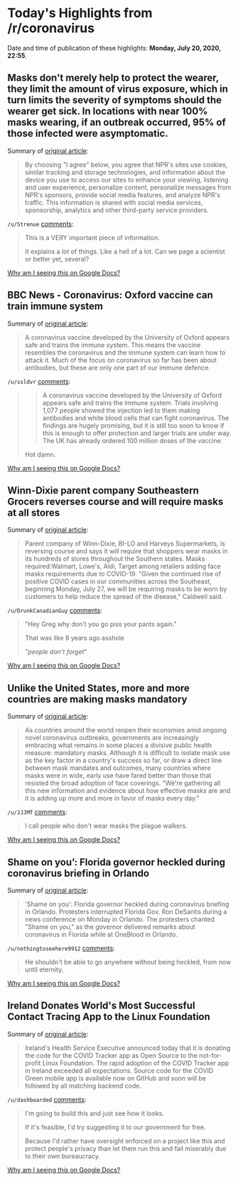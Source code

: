 # Today's Highlights from /r/coronavirus

Date and time of publication of these highlights: **Monday, July 20, 2020, 22:55**.

## Masks don't merely help to protect the wearer, they limit the amount of virus exposure, which in turn limits the severity of symptoms should the wearer get sick. In locations with near 100% masks wearing, if an outbreak occurred, 95% of those infected were asymptomatic.

Summary of [original article](https://www.npr.org/2020/07/20/893227088/growing-body-of-evidence-suggests-masks-protect-those-wearing-them-too):

> By choosing "I agree" below, you agree that NPR's sites use cookies, similar tracking and storage technologies, and information about the device you use to access our sites to enhance your viewing, listening and user experience, personalize content, personalize messages from NPR's sponsors, provide social media features, and analyze NPR's traffic. This information is shared with social media services, sponsorship, analytics and other third-party service providers.

`/u/Strenue` [comments](https://www.reddit.com/r/Coronavirus/comments/huwq29/masks_dont_merely_help_to_protect_the_wearer_they/):

> This is a VERY important piece of information.
> 
> It explains a lot of things. Like a hell of a lot. Can we page a scientist or better yet, several?

[Why am I seeing this on Google Docs?](https://docs.google.com/document/d/1Dc6We63vOXIZsc0op-Bt4abqkYjXzOigalQqFxmvvbM/edit?usp=sharing)

## BBC News - Coronavirus: Oxford vaccine can train immune system

Summary of [original article](https://www.bbc.co.uk/news/uk-53469839):

> A coronavirus vaccine developed by the University of Oxford appears safe and trains the immune system. This means the vaccine resembles the coronavirus and the immune system can learn how to attack it. Much of the focus on coronavirus so far has been about antibodies, but these are only one part of our immune defence.

`/u/ssldvr` [comments](https://www.reddit.com/r/Coronavirus/comments/huleot/bbc_news_coronavirus_oxford_vaccine_can_train/):

> > A coronavirus vaccine developed by the University of Oxford appears safe and trains the immune system.
> >Trials involving 1,077 people showed the injection led to them making antibodies and white blood cells that can fight coronavirus.
> >The findings are hugely promising, but it is still too soon to know if this is enough to offer protection and larger trials are under way.
> >The UK has already ordered 100 million doses of the vaccine.
> 
> Hot damn.

[Why am I seeing this on Google Docs?](https://docs.google.com/document/d/1Dc6We63vOXIZsc0op-Bt4abqkYjXzOigalQqFxmvvbM/edit?usp=sharing)

## Winn-Dixie parent company Southeastern Grocers reverses course and will require masks at all stores

Summary of [original article](http://rssfeeds.azcentral.com/~/630991719/0/phoenix/nation~WinnDixie-parent-company-Southeastern-Grocers-reverses-course-and-will-require-masks-at-all-stores/):

> Parent company of Winn-Dixie, BI-LO and Harveys Supermarkets, is reversing course and says it will require that shoppers wear masks in its hundreds of stores throughout the Southern states. Masks required:Walmart, Lowe's, Aldi, Target among retailers adding face masks requirements due to COVID-19. "Given the continued rise of positive COVID cases in our communities across the Southeast, beginning Monday, July 27, we will be requiring masks to be worn by customers to help reduce the spread of the disease," Caldwell said.

`/u/DrunkCanadianGuy` [comments](https://www.reddit.com/r/Coronavirus/comments/huv8l2/winndixie_parent_company_southeastern_grocers/):

> "Hey Greg why don't you go piss your pants again."
> 
> That was like 8 years ago asshole
> 
> "*people don't forget*"

[Why am I seeing this on Google Docs?](https://docs.google.com/document/d/1Dc6We63vOXIZsc0op-Bt4abqkYjXzOigalQqFxmvvbM/edit?usp=sharing)

## Unlike the United States, more and more countries are making masks mandatory

Summary of [original article](https://www.washingtonpost.com/world/2020/07/20/mandatory-face-mask-requirements-global-coronavirus/):

> As countries around the world reopen their economies amid ongoing novel coronavirus outbreaks, governments are increasingly embracing what remains in some places a divisive public health measure: mandatory masks. Although it is difficult to isolate mask use as the key factor in a country's success so far, or draw a direct line between mask mandates and outcomes, many countries where masks were in wide, early use have fared better than those that resisted the broad adoption of face coverings. "We're gathering all this new information and evidence about how effective masks are and it is adding up more and more in favor of masks every day."

`/u/JJJMT` [comments](https://www.reddit.com/r/Coronavirus/comments/huk080/unlike_the_united_states_more_and_more_countries/):

> I call people who don't wear masks the plague walkers.

[Why am I seeing this on Google Docs?](https://docs.google.com/document/d/1Dc6We63vOXIZsc0op-Bt4abqkYjXzOigalQqFxmvvbM/edit?usp=sharing)

## Shame on you’: Florida governor heckled during coronavirus briefing in Orlando

Summary of [original article](https://www.wesh.com/article/florida-governor-heckled-coronavirus-briefing-orlando/33369102):

> 'Shame on you': Florida governor heckled during coronavirus briefing in Orlando. Protesters interrupted Florida Gov. Ron DeSantis during a news conference on Monday in Orlando. The protesters chanted "Shame on you," as the governor delivered remarks about coronavirus in Florida while at OneBlood in Orlando.

`/u/nothingtoseehere9912` [comments](https://www.reddit.com/r/Coronavirus/comments/huqt5u/shame_on_you_florida_governor_heckled_during/):

> He shouldn't be able to go anywhere without being heckled, from now until eternity.

[Why am I seeing this on Google Docs?](https://docs.google.com/document/d/1Dc6We63vOXIZsc0op-Bt4abqkYjXzOigalQqFxmvvbM/edit?usp=sharing)

## Ireland Donates World's Most Successful Contact Tracing App to the Linux Foundation

Summary of [original article](https://www.nearform.com/blog/ireland-donates-contact-tracing-app-to-linux-foundation/):

> Ireland's Health Service Executive announced today that it is donating the code for the COVID Tracker app as Open Source to the not-for-profit Linux Foundation. The rapid adoption of the COVID Tracker app in Ireland exceeded all expectations. Source code for the COVID Green mobile app is available now on GitHub and soon will be followed by all matching backend code.

`/u/dashboarded` [comments](https://www.reddit.com/r/Coronavirus/comments/hut6uo/ireland_donates_worlds_most_successful_contact/):

> I'm going to build this and just see how it looks. 
> 
> If it's feasible, I'd try suggesting it to our government for free. 
> 
> Because I'd rather have oversight enforced on a project like this and protect people's privacy than let them run this and fail miserably due to their own bureaucracy.

[Why am I seeing this on Google Docs?](https://docs.google.com/document/d/1Dc6We63vOXIZsc0op-Bt4abqkYjXzOigalQqFxmvvbM/edit?usp=sharing)

